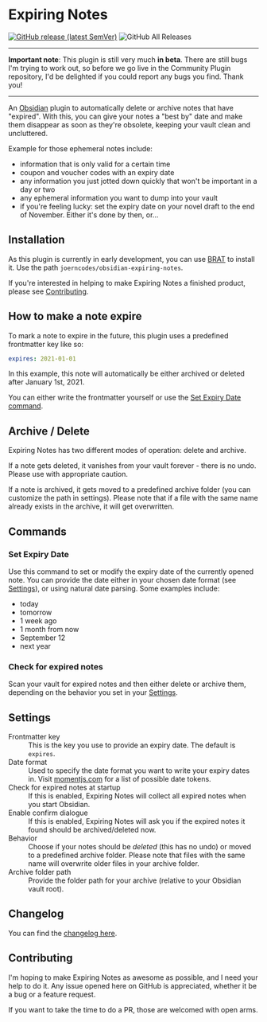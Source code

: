 # Expiring Notes

[![GitHub release (latest SemVer)](https://img.shields.io/github/v/release/joerncodes/obsidian-expiring-notes?style=for-the-badge&sort=semver)](https://github.com/joerncodes/obsidian-expiring-notes/releases/latest)
![GitHub All Releases](https://img.shields.io/github/downloads/joerncodes/obsidian-expiring-notes/total?style=for-the-badge)

----

**Important note**: This plugin is still very much **in beta**. There are still bugs I'm trying to work out, so before we go live in the Community Plugin repository, I'd be delighted if you could report any bugs you find. Thank you!

----

An [Obsidian](https://obsidian.md) plugin to automatically delete or archive notes that have "expired". With this, you can give your notes a "best by" date and make them disappear as soon as they're obsolete, keeping your vault clean and uncluttered.

Example for those ephemeral notes include:

- information that is only valid for a certain time
- coupon and voucher codes with an expiry date
- any information you just jotted down quickly that won't be important in a day or two
- any ephemeral information you want to dump into your vault
- if you're feeling lucky: set the expiry date on your novel draft to the end of November. Either it's done by then, or...

## Installation

As this plugin is currently in early development, you can use [BRAT](https://github.com/TfTHacker/obsidian42-brat) to install it. Use the path `joerncodes/obsidian-expiring-notes`.

If you're interested in helping to make Expiring Notes a finished product, please see [Contributing](#contributing).

## How to make a note expire

To mark a note to expire in the future, this plugin uses a predefined frontmatter key like so:

```yaml
expires: 2021-01-01
```

In this example, this note will automatically be either archived or deleted after January 1st, 2021.

You can either write the frontmatter yourself or use the [Set Expiry Date command](https://github.com/joerncodes/obsidian-expiring-notes#set-expiry-date).

## Archive / Delete

Expiring Notes has two different modes of operation: delete and archive.

If a note gets deleted, it vanishes from your vault forever - there is no undo. Please use with appropriate caution.

If a note is archived, it gets moved to a predefined archive folder (you can customize the path in settings). Please note that if a file with the same name already exists in the archive, it will get overwritten. 

## Commands

### Set Expiry Date

Use this command to set or modify the expiry date of the currently opened note. You can provide the date either in your chosen date format (see [Settings](#Settings)), or using natural date parsing. Some examples include:

- today
- tomorrow
- 1 week ago
- 1 month from now
- September 12
- next year

### Check for expired notes

Scan your vault for expired notes and then either delete or archive them, depending on the behavior you set in your [Settings](#Settings).

## Settings

<dl>
  <dt>Frontmatter key</dt>
	<dd>This is the key you use to provide an expiry date. The default is <code>expires</code>.</dd>
  <dt>Date format</dt>
  <dd>Used to specify the date format you want to write your expiry dates in. Visit <a href="https://momentjscom.readthedocs.io/en/latest/moment/04-displaying/01-format/">momentjs.com</a> for a list of possible date tokens.</dd>
  <dt>Check for expired notes at startup</dt>
  <dd>If this is enabled, Expiring Notes will collect all expired notes when you start Obsidian.</dd>
  <dt>Enable confirm dialogue</dt>
  <dd>If this is enabled, Expiring Notes will ask you if the expired notes it found should be archived/deleted now.</dd>
  <dt>Behavior</dt>
  <dd>Choose if your notes should be <em>deleted</em> (this has no undo) or moved to a predefined archive folder. Please note that files with the same name will overwrite older files in your archive folder.</dd>
  <dt>Archive folder path</dt>
  <dd>Provide the folder path for your archive (relative to your Obsidian vault root).</dd>
</dl>

## Changelog

You can find the [changelog here](changelog.md).

## Contributing

I'm hoping to make Expiring Notes as awesome as possible, and I need your help to do it. Any issue opened here on GitHub is appreciated, whether it be a bug or a feature request. 

If you want to take the time to do a PR, those are welcomed with open arms.
